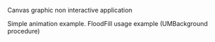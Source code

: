 Canvas graphic non interactive application

Simple animation example.
FloodFill usage example (UMBackground procedure)